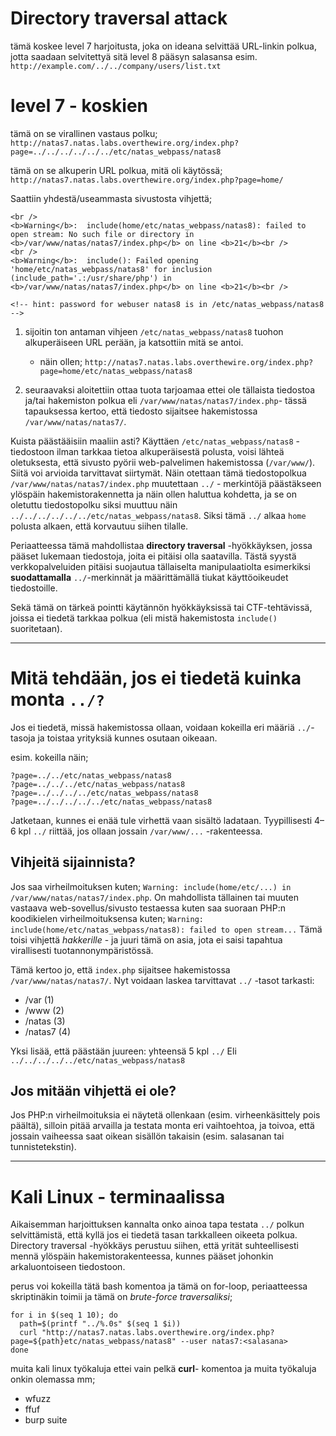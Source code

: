 # Directory traversal attack

tämä koskee level 7 harjoitusta, joka on ideana selvittää URL-linkin polkua, jotta saadaan selvitettyä sitä level 8 pääsyn salasansa esim. `http://example.com/../../company/users/list.txt`

# level 7 - koskien

tämä on se virallinen vastaus polku; `http://natas7.natas.labs.overthewire.org/index.php?page=../../../../../../etc/natas_webpass/natas8` 

tämä on se alkuperin URL polkua, mitä oli käytössä; `http://natas7.natas.labs.overthewire.org/index.php?page=home/`

Saattiin yhdestä/useammasta sivustosta vihjettä;
```
<br />
<b>Warning</b>:  include(home/etc/natas_webpass/natas8): failed to open stream: No such file or directory in <b>/var/www/natas/natas7/index.php</b> on line <b>21</b><br />
<br />
<b>Warning</b>:  include(): Failed opening 'home/etc/natas_webpass/natas8' for inclusion (include_path='.:/usr/share/php') in <b>/var/www/natas/natas7/index.php</b> on line <b>21</b><br />

<!-- hint: password for webuser natas8 is in /etc/natas_webpass/natas8 -->

```

1. sijoitin ton antaman vihjeen `/etc/natas_webpass/natas8` tuohon alkuperäiseen URL perään, ja katsottiin mitä se antoi.
   - näin ollen; `http://natas7.natas.labs.overthewire.org/index.php?page=home/etc/natas_webpass/natas8`

2. seuraavaksi aloitettiin ottaa tuota tarjoamaa ettei ole tällaista tiedostoa ja/tai hakemiston polkua eli `/var/www/natas/natas7/index.php`- tässä tapauksessa kertoo, että tiedosto sijaitsee hakemistossa `/var/www/natas/natas7/`.

Kuista päästääisiin maaliin asti? Käyttäen `/etc/natas_webpass/natas8` -tiedostoon ilman tarkkaa tietoa alkuperäisestä polusta, voisi lähteä oletuksesta, että sivusto pyörii web-palvelimen hakemistossa (`/var/www/`). Siitä voi arvioida tarvittavat siirtymät. Näin otettaan tämä tiedostopolkua `/var/www/natas/natas7/index.php` muutettaan `../` - merkintöjä päästäkseen ylöspäin hakemistorakennetta ja näin ollen haluttua kohdetta, ja se on oletuttu tiedostopolku siksi muuttuu näin `../../../../../../etc/natas_webpass/natas8`. Siksi tämä `../` alkaa `home` polusta alkaen, että korvautuu siihen tilalle.


Periaatteessa tämä mahdollistaa **directory traversal** -hyökkäyksen, jossa pääset lukemaan tiedostoja, joita ei pitäisi olla saatavilla. Tästä syystä verkkopalveluiden pitäisi suojautua tällaiselta manipulaatiolta esimerkiksi **suodattamalla** `../`-merkinnät ja määrittämällä tiukat käyttöoikeudet tiedostoille.

Sekä tämä on tärkeä pointti käytännön hyökkäyksissä tai CTF-tehtävissä, joissa ei tiedetä tarkkaa polkua (eli mistä hakemistosta `include()` suoritetaan). 

---

# Mitä tehdään, jos ei tiedetä kuinka monta `../?`

Jos ei tiedetä, missä hakemistossa ollaan, voidaan kokeilla eri määriä `../`-tasoja ja toistaa yrityksiä kunnes osutaan oikeaan.

esim. kokeilla näin; 
```
?page=../../etc/natas_webpass/natas8
?page=../../../etc/natas_webpass/natas8
?page=../../../../etc/natas_webpass/natas8
?page=../../../../../etc/natas_webpass/natas8
```

Jatketaan, kunnes ei enää tule virhettä vaan sisältö ladataan. Tyypillisesti 4–6 kpl `../` riittää, jos ollaan jossain `/var/www/...` -rakenteessa.


## Vihjeitä sijainnista?

Jos saa virheilmoituksen kuten; `Warning: include(home/etc/...) in /var/www/natas/natas7/index.php`.
On mahdollista tällainen tai muuten vastaava web-sovellus/sivusto testaessa kuten saa suoraan PHP:n koodikielen virheilmoituksensa kuten; `Warning: include(home/etc/natas_webpass/natas8): failed to open stream...` 
Tämä toisi vihjettä _hakkerille_ - ja juuri tämä on asia, jota ei saisi tapahtua virallisesti tuotannonympäristössä.

Tämä kertoo jo, että `index.php` sijaitsee hakemistossa `/var/www/natas/natas7/`. Nyt voidaan laskea tarvittavat `../` -tasot tarkasti:

- /var (1)
- /www (2)
- /natas (3)
- /natas7 (4)

Yksi lisää, että päästään juureen: yhteensä 5 kpl `../`
Eli `../../../../../etc/natas_webpass/natas8`


## Jos mitään vihjettä ei ole?
Jos PHP:n virheilmoituksia ei näytetä ollenkaan (esim. virheenkäsittely pois päältä), silloin pitää arvailla ja testata monta eri vaihtoehtoa, ja toivoa, että jossain vaiheessa saat oikean sisällön takaisin (esim. salasanan tai tunnistetekstin).

---

# Kali Linux - terminaalissa 

Aikaisemman harjoittuksen kannalta onko ainoa tapa testata `../` polkun selvittämistä, että kyllä jos ei tiedetä tasan tarkkalleen oikeeta polkua.
Directory traversal -hyökkäys perustuu siihen, että yrität suhteellisesti mennä ylöspäin hakemistorakenteessa, kunnes pääset johonkin arkaluontoiseen tiedostoon.

perus voi kokeilla tätä bash komentoa ja tämä on for-loop, periaatteessa skriptinäkin toimii ja tämä on _brute-force traversaliksi_;
```
for i in $(seq 1 10); do
  path=$(printf "../%.0s" $(seq 1 $i))
  curl "http://natas7.natas.labs.overthewire.org/index.php?page=${path}etc/natas_webpass/natas8" --user natas7:<salasana>
done
```

muita kali linux työkaluja ettei vain pelkä **curl**- komentoa ja muita työkaluja onkin olemassa mm;
- wfuzz 
- ffuf  
- burp suite
